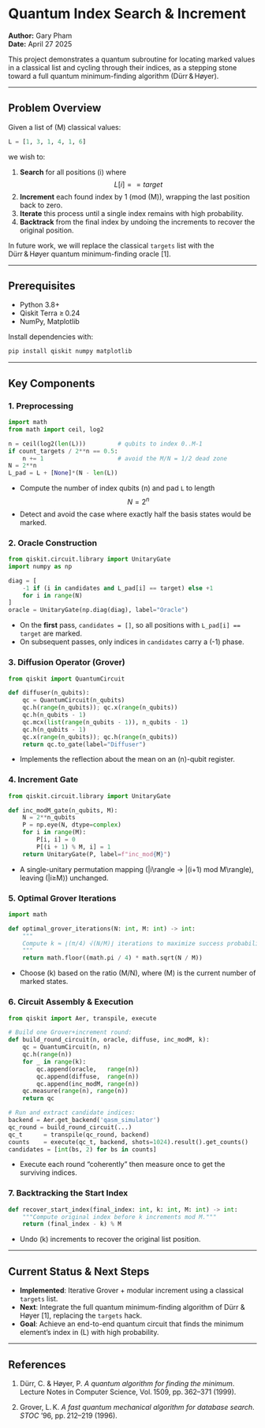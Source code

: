 # Quantum Index Search & Increment

**Author:** Gary Pham  
**Date:** April 27 2025

This project demonstrates a quantum subroutine for locating marked values in a classical list and cycling through their indices, as a stepping stone toward a full quantum minimum-finding algorithm (Dürr & Høyer).

---

## Problem Overview

Given a list of \(M\) classical values:

```python
L = [1, 3, 1, 4, 1, 6]
```

we wish to:

1. **Search** for all positions \(i\) where $$L[i] == target$$
2. **Increment** each found index by 1 (mod \(M\)), wrapping the last position back to zero.
3. **Iterate** this process until a single index remains with high probability.
4. **Backtrack** from the final index by undoing the increments to recover the original position.

In future work, we will replace the classical `targets` list with the Dürr & Høyer quantum minimum-finding oracle [1].

---

## Prerequisites

- Python 3.8+
- Qiskit Terra ≥ 0.24
- NumPy, Matplotlib

Install dependencies with:

```bash
pip install qiskit numpy matplotlib
```

---

## Key Components

### 1. Preprocessing

```python
import math
from math import ceil, log2

n = ceil(log2(len(L)))         # qubits to index 0..M-1
if count_targets / 2**n == 0.5:
    n += 1                     # avoid the M/N = 1/2 dead zone
N = 2**n
L_pad = L + [None]*(N - len(L))
```
- Compute the number of index qubits \(n\) and pad `L` to length $$N = 2^n$$
- Detect and avoid the case where exactly half the basis states would be marked.

### 2. Oracle Construction

```python
from qiskit.circuit.library import UnitaryGate
import numpy as np

diag = [
    -1 if (i in candidates and L_pad[i] == target) else +1
    for i in range(N)
]
oracle = UnitaryGate(np.diag(diag), label="Oracle")
```
- On the **first** pass, `candidates = []`, so all positions with `L_pad[i] == target` are marked.  
- On subsequent passes, only indices in `candidates` carry a \(-1\) phase.

### 3. Diffusion Operator (Grover)

```python
from qiskit import QuantumCircuit

def diffuser(n_qubits):
    qc = QuantumCircuit(n_qubits)
    qc.h(range(n_qubits)); qc.x(range(n_qubits))
    qc.h(n_qubits - 1)
    qc.mcx(list(range(n_qubits - 1)), n_qubits - 1)
    qc.h(n_qubits - 1)
    qc.x(range(n_qubits)); qc.h(range(n_qubits))
    return qc.to_gate(label="Diffuser")
```
- Implements the reflection about the mean on an \(n\)-qubit register.

### 4. Increment Gate

```python
from qiskit.circuit.library import UnitaryGate

def inc_modM_gate(n_qubits, M):
    N = 2**n_qubits
    P = np.eye(N, dtype=complex)
    for i in range(M):
        P[i, i] = 0
        P[(i + 1) % M, i] = 1
    return UnitaryGate(P, label=f"inc_mod{M}")
```
- A single-unitary permutation mapping \(|i\rangle → |(i+1) mod M\rangle\), leaving \(|i≥M⟩\) unchanged.

### 5. Optimal Grover Iterations

```python
import math

def optimal_grover_iterations(N: int, M: int) -> int:
    """
    Compute k ≈ ⌊(π/4) √(N/M)⌋ iterations to maximize success probability.
    """
    return math.floor((math.pi / 4) * math.sqrt(N / M))
```
- Choose \(k\) based on the ratio \(M/N\), where \(M\) is the current number of marked states.

### 6. Circuit Assembly & Execution

```python
from qiskit import Aer, transpile, execute

# Build one Grover+increment round:
def build_round_circuit(n, oracle, diffuse, inc_modM, k):
    qc = QuantumCircuit(n, n)
    qc.h(range(n))
    for _ in range(k):
        qc.append(oracle,   range(n))
        qc.append(diffuse,  range(n))
        qc.append(inc_modM, range(n))
    qc.measure(range(n), range(n))
    return qc

# Run and extract candidate indices:
backend = Aer.get_backend('qasm_simulator')
qc_round = build_round_circuit(...)
qc_t      = transpile(qc_round, backend)
counts    = execute(qc_t, backend, shots=1024).result().get_counts()
candidates = [int(bs, 2) for bs in counts]
```
- Execute each round “coherently” then measure once to get the surviving indices.

### 7. Backtracking the Start Index

```python
def recover_start_index(final_index: int, k: int, M: int) -> int:
    """Compute original index before k increments mod M."""
    return (final_index - k) % M
```
- Undo \(k\) increments to recover the original list position.

---

## Current Status & Next Steps

- **Implemented**: Iterative Grover + modular increment using a classical `targets` list.  
- **Next**: Integrate the full quantum minimum-finding algorithm of Dürr & Høyer [1], replacing the `targets` hack.  
- **Goal**: Achieve an end-to-end quantum circuit that finds the minimum element’s index in \(L\) with high probability.

---

## References

1. Dürr, C. & Høyer, P. _A quantum algorithm for finding the minimum_. Lecture Notes in Computer Science, Vol. 1509, pp. 362–371 (1999).

2. Grover, L. K. _A fast quantum mechanical algorithm for database search_. _STOC_ ’96, pp. 212–219 (1996).

